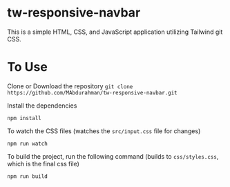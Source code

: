 # tw-responsive-navbar

This is a simple HTML, CSS, and JavaScript application utilizing Tailwind git CSS.

# To Use 

Clone or Download the repository
`git clone https://github.com/MAbdurahman/tw-responsive-navbar.git`

Install the dependencies

`npm install`

To watch the CSS files
(watches the `src/input.css` file for changes)

`npm run watch`

To build the project, run the following command
(builds to `css/styles.css`, which is the final css file)

`npm run build`